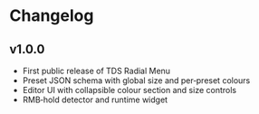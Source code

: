 # Changelog

## v1.0.0
- First public release of TDS Radial Menu
- Preset JSON schema with global size and per‑preset colours
- Editor UI with collapsible colour section and size controls
- RMB‑hold detector and runtime widget
